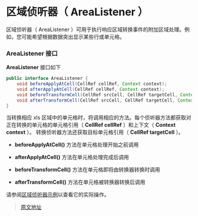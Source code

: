 # 区域侦听器（ AreaListener ）

区域侦听器（ AreaListener ）可用于执行响应区域转换事件的附加区域处理。例如，您可能希望根据数据突出显示某些行或单元格。

### AreaListener 接口

**AreaListener** 接口如下

```java
public interface AreaListener {
    void beforeApplyAtCell(CellRef cellRef, Context context);
    void afterApplyAtCell(CellRef cellRef, Context context);
    void beforeTransformCell(CellRef srcCell, CellRef targetCell, Context context);
    void afterTransformCell(CellRef srcCell, CellRef targetCell, Context context);
}
```

当转换相应 xls 区域中的单元格时，将调用相应的方法。每个侦听器方法都获取对正在转换的单元格的单元格引用（ **CellRef cellRef** ）和上下文（ **Context context** ）。
转换侦听器方法还获取目标单元格引用（ **CellRef targetCell** ）。

* **beforeApplyAtCell()** 方法在单元格处理开始之前调用

* **afterApplyAtCell()** 方法在单元格处理完成后调用

* **beforeTransformCell()** 方法在单元格即将由转换器转换时调用

* **afterTransformCell()** 方法在单元格被转换器转换后调用

请参阅[区域侦听器示例](http://jxls.sourceforge.net/samples/area_listener.html)以查看它的实际操作。

> [原文地址](http://jxls.sourceforge.net/reference/area_listener.html)

